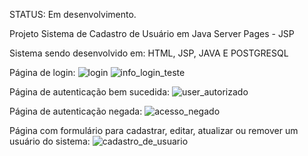 STATUS: Em desenvolvimento.

Projeto Sistema de Cadastro de Usuário em Java Server Pages - JSP

Sistema sendo desenvolvido em:
HTML, JSP, JAVA E POSTGRESQL

Página de login:
![login](https://user-images.githubusercontent.com/1474291/68170996-b3c4da80-ff50-11e9-814e-59e038a7307d.png)
![info_login_teste](https://user-images.githubusercontent.com/1474291/68173016-59c81300-ff58-11e9-96a0-5dd350029a4f.png)

Página de autenticação bem sucedida:
![user_autorizado](https://user-images.githubusercontent.com/1474291/68173202-02767280-ff59-11e9-8306-6890d00b0a7a.png)

Página de autenticação negada:
![acesso_negado](https://user-images.githubusercontent.com/1474291/68173182-ea065800-ff58-11e9-8100-bd248e73c272.png)

Página com formulário para cadastrar, editar, atualizar ou remover um usuário do sistema:
![cadastro_de_usuario](https://user-images.githubusercontent.com/1474291/68173295-53866680-ff59-11e9-96d2-1512695f3239.png)
